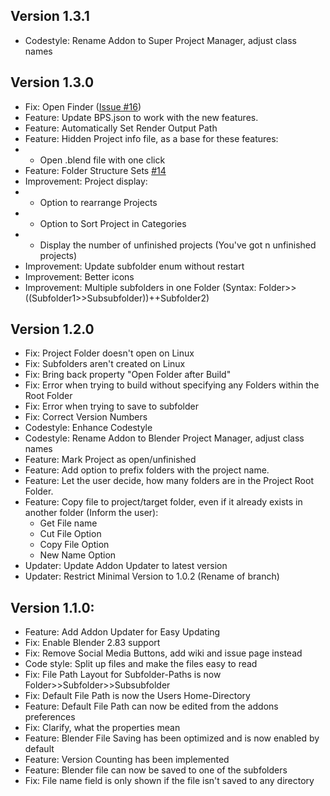 ## Version 1.3.1
* Codestyle: Rename Addon to Super Project Manager, adjust class names

## Version 1.3.0
* Fix: Open Finder ([Issue #16](https://github.com/BlenderDefender/blender_pm/issues/16))
* Feature: Update BPS.json to work with the new features.
* Feature: Automatically Set Render Output Path
* Feature: Hidden Project info file, as a base for these features:
* - Open .blend file with one click
* Feature: Folder Structure Sets [#14](https://github.com/BlenderDefender/blender_project_manager/issues/14)
* Improvement: Project display:
* - Option to rearrange Projects
* - Option to Sort Project in Categories
* - Display the number of unfinished projects (You've got n unfinished projects)
* Improvement: Update subfolder enum without restart
* Improvement: Better icons
* Improvement: Multiple subfolders in one Folder (Syntax: Folder>>((Subfolder1>>Subsubfolder))++Subfolder2)

## Version 1.2.0
* Fix: Project Folder doesn't open on Linux
* Fix: Subfolders aren't created on Linux
* Fix: Bring back property "Open Folder after Build"
* Fix: Error when trying to build without specifying any Folders within the Root Folder
* Fix: Error when trying to save to subfolder
* Fix: Correct Version Numbers
* Codestyle: Enhance Codestyle
* Codestyle: Rename Addon to Blender Project Manager, adjust class names
* Feature: Mark Project as open/unfinished
* Feature: Add option to prefix folders with the project name.
* Feature: Let the user decide, how many folders are in the Project Root Folder.
* Feature: Copy file to project/target folder, even if it already exists in another folder (Inform the user):
    * Get File name
    * Cut File Option
    * Copy File Option
    * New Name Option
* Updater: Update Addon Updater to latest version
* Updater: Restrict Minimal Version to 1.0.2 (Rename of branch)

## Version 1.1.0:
* Feature: Add Addon Updater for Easy Updating
* Fix: Enable Blender 2.83 support
* Fix: Remove Social Media Buttons, add wiki and issue page instead
* Code style: Split up files and make the files easy to read
* Fix: File Path Layout for Subfolder-Paths is now Folder>>Subfolder>>Subsubfolder
* Fix: Default File Path is now the Users Home-Directory
* Feature: Default File Path can now be edited from the addons preferences
* Fix: Clarify, what the properties mean
* Feature: Blender File Saving has been optimized and is now enabled by default
* Feature: Version Counting has been implemented
* Feature: Blender file can now be saved to one of the subfolders
* Fix: File name field is only shown if the file isn't saved to any directory
